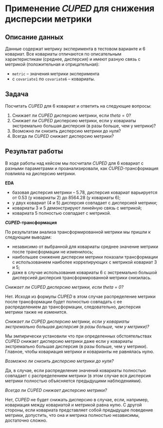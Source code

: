 # Применение 𝐶𝑈𝑃𝐸𝐷 для снижения дисперсии метрики

## Описание данных

Данные содержат метрику эксперимента в тестовом варианте и 6 ковариат. Все ковариаты отличаются по описательным характеристикам (среднее, дисперсия) и имеют разную связь с метрикой (положительная и отрицательная):

- `metric` – значения метрики эксперимента
- с `covariate1` по `covariate6` – ковариаты.

## Задача

Посчитать $CUPED$ для 6 ковариат и ответить на следующие вопросы:

1. Снижает ли $CUPED$ дисперсию метрики, если $theta=0$?
2. Снижает ли $CUPED$ дисперсию метрики, если у ковариаты экстремально большая дисперсия (в разы больше, чем у метрики)?
3. Возможно ли снизить дисперсию метрики до нуля?
4. Всегда ли $CUPED$ снижает дисперсию метрики?

## Результат работы

В ходе работы над кейсом мы посчитали $CUPED$ для 6 ковариат с разными параметрами и проанализировали, как $CUPED$-трансформация повлияла на дисперсию метрики. 

**EDA**

- базовая дисперсия метрики – 5.78, дисперсия ковариат варьируется от 0.53 (у ковариаты 2) до 8564.28 (у ковариаты 6);
- у двух ковариат (4 и 5) дисперсия совпадает с дисперсией метрики;
- ковариаты 3 и 5 демонстрируют линейную связь с метрикой;
- ковариата 5 полностью совпадает с метрикой.

**$CUPED$-трансформация**

По результатам анализа трансформированной метрики мы пришли к следующим выводам:

- независимо от выбранной для ковариаты среднее значение метрики после трансформации не изменилось;
- наибольшее снижение дисперсии метрики показали трансформации с использованием наиболее коррелирующих с метрикой ковариат 3 и 5;
- даже в случае использования ковариаты 6 с экстремально большой дисперсией дисперсия трансформированной метрики снизилась.

*Снижает ли CUPED дисперсию метрики, если theta = 0?*

Нет. Исходя из формулы $CUPED$ в этом случае распределение метрики после трансформации будет полностью совпадать с ее распределением до трансформации, следовательно, дисперсия метрики также не изменится.

*Снижает ли CUPED дисперсию метрики, если у ковариаты экстремально большая дисперсия (в разы больше, чем у метрики)?*

Мы эмпирически установили что при определенных обстоятельствах $CUPED$ снижает дисперсию метрики даже если у ковариаты экстремально большая дисперсия (в разы больше, чем у метрики). Главное, чтобы ковариация метрики и коварианты не равнялась нулю.

*Возможно ли снизить дисперсию метрики до нуля?*

Да, в случае, если распределение значений ковариаты полностью совпадает с распределением метрики (в этом случае вся дисперсия метрики полностью объясняется предыдущими наблюдениями).

*Всегда ли CUPED снижает дисперсию метрики?*

Нет, $CUPED$ не будет снижать дисперсию в случае, если, например, ковариация между ковариатой и метрикой равна нулю. С другой стороны, если ковариата представляет собой предыдущее поведение метрики, допустить, что она и метрика полностью независимы, достаточно сложно.
